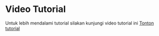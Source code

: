 # Video Tutorial

Untuk lebih mendalami tutorial silakan kunjungi video tutorial ini [Tonton tutorial](#)
